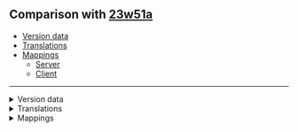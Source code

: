 ## Comparison with [23w51a](https://github.com/PixiGeko/Minecraft-generated-data/tree/23w51a)

- [Version data](#version-data)
- [Translations](#translations)
- [Mappings](#mappings)
  - [Server](#server)
  - [Client](#client)

<hr/>
<details><summary>Version data</summary>
<table><tr><th></th><th align="left">23w51a</th><th>23w51b</th></tr><tr><td>World version</td><td><code>3801</code></td><td><code>3802</code></td></tr><tr><td>Protocol version</td><td><code>1073741993</code></td><td><code>1073741994</code></td></tr></table>
</details>
<details><summary>Translations</summary>
<details>
<summary>
Keys
</summary>

```diff
+ item.minecraft.scute: Scute
```

</details>
</details>
<details><summary>Mappings</summary>
<h2>Server</h2>







































































































































































































































































































































































































































































































































































































































































































































































































































































































































































































































































































































































































































































































































































































































































































































































































































































































































































































































































































































































































































































































































































































































































































































































































































































































































































































































































































































































































































































































































































<h2>Client</h2>

<details>
<summary>
Changes
</summary>

```
XXX.world.entity.EntityAttachments +1M -1M | -1P
```

</details>























































































































































































































































































































































































































































































































































































































































































































































































































































































































































































































































































































































































































































































































































































































































































































































































































































































































































































































































































































































































































































































































































































































































































































































































































<details>
<summary>
net.minecraft.world.entity.EntityAttachments
</summary>

```diff
- EntityAttachments createDefault(float,float)
+ void <clinit>()
```

</details>
</details>